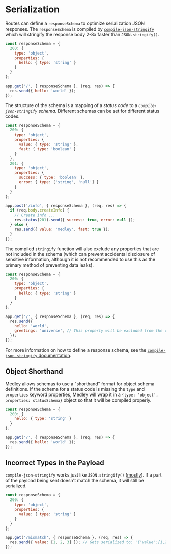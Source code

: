 # Serialization

Routes can define a `responseSchema` to optimize serialization JSON responses.
The `responseSchema` is compiled by [`compile-json-stringify`](https://www.npmjs.com/package/compile-json-stringify)
which will stringify the response body 2-8x faster than `JSON.stringify()`.

```js
const responseSchema = {
  200: {
    type: 'object',
    properties: {
      hello: { type: 'string' }
    }
  }
};

app.get('/', { responseSchema }, (req, res) => {
  res.send({ hello: 'world' });
});
```

The structure of the schema is a mapping of a *status code* to a
*`compile-json-stringify` schema*. Different schemas can be set
for different status codes.

```js
const responseSchema = {
  200: {
    type: 'object',
    properties: {
      value: { type: 'string' },
      fast: { type: 'boolean' }
    }
  },
  201: {
    type: 'object',
    properties: {
      success: { type: 'boolean' },
      error: { type: ['string', 'null'] }
    }
  }
};

app.post('/info', { responseSchema }, (req, res) => {
  if (req.body.createInfo) {
    // Create info ...
    res.status(201).send({ success: true, error: null });
  } else {
    res.send({ value: 'medley', fast: true });
  }
});
```

The compiled `stringify` function will also exclude any properties that are not
included in the schema (which can prevent accidental disclosure of sensitive
information, although it is not recommended to use this as the primary method
of preventing data leaks).

```js
const responseSchema = {
  200: {
    type: 'object',
    properties: {
      hello: { type: 'string' }
    }
  }
};

app.get('/', { responseSchema }, (req, res) => {
  res.send({
    hello: 'world',
    greetings: 'universe', // This property will be excluded from the response
  });
});
```

For more information on how to define a response schema, see the
[`compile-json-stringify` documentation](https://github.com/nwoltman/compile-json-stringify).

## Object Shorthand

Medley allows schemas to use a "shorthand" format for object schema definitions.
If the schema for a status code is missing the `type` and `properties` keyword
properties, Medley will wrap it in a `{type: 'object', properties: statusSchema}`
object so that it will be compiled properly.

```js
const responseSchema = {
  200: {
    hello: { type: 'string' }
  }
};

app.get('/', { responseSchema }, (req, res) => {
  res.send({ hello: 'world' });
});
```

## Incorrect Types in the Payload

`compile-json-stringify` works just like `JSON.stringify()`
([mostly](https://github.com/nwoltman/compile-json-stringify#differences-from-jsonstringify)).
If a part of the payload being sent doesn't match the schema, it will still be serialized.

```js
const responseSchema = {
  200: {
    type: 'object',
    properties: {
      value: { type: 'string' }
    }
  }
};

app.get('/mismatch', { responseSchema }, (req, res) => {
  res.send({ value: [1, 2, 3] }); // Gets serialized to: '{"value":[1,2,3]}'
});
```
